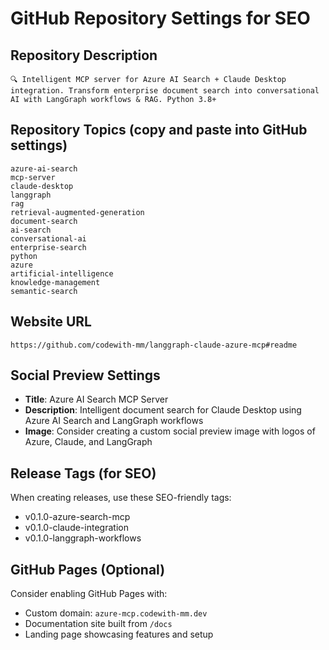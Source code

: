 # GitHub Repository Settings for SEO

## Repository Description
```
🔍 Intelligent MCP server for Azure AI Search + Claude Desktop integration. Transform enterprise document search into conversational AI with LangGraph workflows & RAG. Python 3.8+
```

## Repository Topics (copy and paste into GitHub settings)
```
azure-ai-search
mcp-server
claude-desktop
langgraph
rag
retrieval-augmented-generation
document-search
ai-search
conversational-ai
enterprise-search
python
azure
artificial-intelligence
knowledge-management
semantic-search
```

## Website URL
```
https://github.com/codewith-mm/langgraph-claude-azure-mcp#readme
```

## Social Preview Settings
- **Title**: Azure AI Search MCP Server
- **Description**: Intelligent document search for Claude Desktop using Azure AI Search and LangGraph workflows
- **Image**: Consider creating a custom social preview image with logos of Azure, Claude, and LangGraph

## Release Tags (for SEO)
When creating releases, use these SEO-friendly tags:
- v0.1.0-azure-search-mcp
- v0.1.0-claude-integration
- v0.1.0-langgraph-workflows

## GitHub Pages (Optional)
Consider enabling GitHub Pages with:
- Custom domain: `azure-mcp.codewith-mm.dev`
- Documentation site built from `/docs`
- Landing page showcasing features and setup
